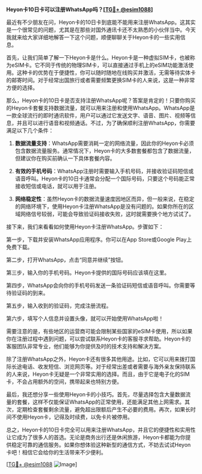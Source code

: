**Heyon卡10日卡可以注册WhatsApp吗？[[TG💪+ @esim1088](https://t.me/s/esim1088)]**

最近有不少朋友在问，Heyon卡的10日卡到底能不能用来注册WhatsApp。这其实是一个很常见的问题，尤其是在那些对国外通讯卡还不太熟悉的小伙伴当中。今天我就来给大家详细地解答一下这个问题，顺便聊聊关于Heyon卡的一些实用信息。

首先，让我们简单了解一下Heyon卡是什么。Heyon卡是一种虚拟SIM卡，也被称为eSIM卡。它不同于传统的物理SIM卡，可以直接通过手机上的eSIM功能激活使用。这种卡的优势在于便捷性，你可以随时随地在线购买并激活，无需等待实体卡的邮寄时间。对于经常出国旅行或者需要频繁更换SIM卡的人来说，这是一种非常方便的选择。

那么，Heyon卡的10日卡是否支持注册WhatsApp呢？答案是肯定的！只要你购买的Heyon卡套餐支持数据流量，就可以用来注册和使用WhatsApp。WhatsApp是一款全球流行的即时通讯软件，用户可以通过它发送文字、语音、图片、视频等信息，并且可以进行语音和视频通话。不过，为了确保顺利注册WhatsApp，你需要满足以下几个条件：

1. **数据流量支持**：WhatsApp需要消耗一定的网络流量，因此你的Heyon卡必须包含数据流量服务。通常情况下，Heyon卡的大多数套餐都包含了数据流量，但建议你在购买前确认一下具体套餐内容。

2. **有效的手机号码**：WhatsApp注册时需要输入手机号码，并接收验证码短信或语音呼叫。Heyon卡的10日卡通常会分配一个国际号码，只要这个号码能正常接收短信或电话，就可以用于注册。

3. **网络稳定性**：虽然Heyon卡的数据流量速度因地区而异，但一般来说，在稳定的网络环境下，使用Heyon卡注册WhatsApp是没有问题的。如果你所在的区域网络信号较弱，可能会导致验证码接收失败，这时就需要换个地方试试了。

接下来，我们来看看如何使用Heyon卡注册WhatsApp。步骤如下：

第一步，下载并安装WhatsApp应用程序。你可以在App Store或Google Play上免费下载。

第二步，打开WhatsApp，点击“同意并继续”按钮。

第三步，输入你的手机号码。Heyon卡提供的国际号码应该填在这里。

第四步，WhatsApp会向你的手机号码发送一条验证码短信或语音呼叫。你需要等待验证码的到来。

第五步，输入收到的验证码，完成注册流程。

第六步，填写个人信息并设置头像，就可以开始使用WhatsApp啦！

需要注意的是，有些地区的运营商可能会限制某些国家的eSIM卡使用，所以如果你在注册过程中遇到问题，可以尝试联系Heyon卡的客服寻求帮助。Heyon卡的客服团队非常专业，他们能够为你提供及时的技术支持和解决方案。

除了注册WhatsApp之外，Heyon卡还有很多其他用途。比如，它可以用来拨打国际长途电话、收发短信、浏览网页等。对于经常出差或者需要与海外亲友保持联系的人来说，Heyon卡无疑是一个非常实用的选择。而且，由于它是电子化的SIM卡，不会占用额外的空间，携带起来也特别方便。

最后，我还想分享一些使用Heyon卡的小技巧。首先，尽量选择包含大量数据流量的套餐，这样不仅能保证WhatsApp的正常使用，还能满足其他上网需求。其次，定期检查套餐剩余流量，避免超出限额后产生不必要的费用。再次，如果长时间不使用Heyon卡，记得及时续费，以免卡片被停用。

总之，Heyon卡的10日卡完全可以用来注册WhatsApp，并且它的便捷性和实用性让它成为了很多人的首选。无论是商务出行还是休闲旅游，Heyon卡都能为你提供稳定可靠的通信服务。如果你想体验这种新型的通信方式，不妨去试试Heyon卡吧！相信它会给你的生活带来不少便利。

[[TG💪+ @esim1088](https://t.me/s/esim1088) ![Image](https://i.postimg.cc/4NQfJmqS/Snipaste-2025-05-13-00-14-12.png)]